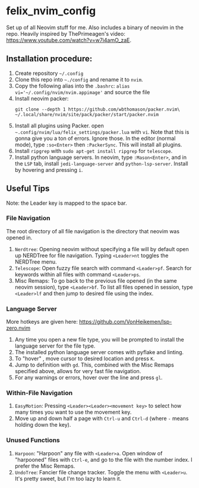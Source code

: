 # felix_nvim_config
Set up of all Neovim stuff for me. Also includes a binary of neovim in the repo. Heavily inspired by ThePrimeagen's video: https://www.youtube.com/watch?v=w7i4amO_zaE.

## Installation procedure:
1. Create repository `~/.config`
2. Clone this repo into `~./config` and rename it to `nvim`.
3. Copy the following alias into the `.bashrc`: `alias vi='~/.config/nvim/nvim.appimage'` and source the file
4. Install neovim packer: 
   ```
   git clone --depth 1 https://github.com/wbthomason/packer.nvim\
   ~/.local/share/nvim/site/pack/packer/start/packer.nvim
   ```
5. Install all plugins using Packer. open `~.config/nvim/lua/felix_settings/packer.lua` with `vi`. 
Note that this is gonna give you a ton of errors. Ignore those. In the editor (normal mode), type `:so<Enter>` then `:PackerSync`. This will install all plugins.
6. Install `ripgrep` with `sudo apt-get install ripgrep` for `telescope`.
7. Install python language servers. In neovim, type `:Mason<Enter>`, and in the `LSP` tab, install `jedi-language-server` and `python-lsp-server`. Install by hovering and pressing `i`.
   
## Useful Tips
Note: the Leader key is mapped to the space bar.
### File Navigation
The root directory of all file navigation is the directory that neovim was opened in.
1. `Nerdtree`: Opening neovim without specifying a file will by default open up NERDTree for file navigation. Typing `<Leader>nt` toggles the NERDTree menu.
2. `Telescope`: Open fuzzy file search with command `<Leader>pf`. Search for keywords within all files with command `<Leader>ps`.
3. Misc Remaps: To go back to the previous file opened (in the same neovim session), type `<Leader>bf`. To list all files opened in session, type `<Leader>lf` and then jump to desired file using the index.

### Language Server
More hotkeys are given here: https://github.com/VonHeikemen/lsp-zero.nvim
1. Any time you open a new file type, you will be prompted to install the language server for the file type.
2. The installed python language server comes with pyflake and linting.
3. To "hover" , move cursor to desired location and press `K`.
4. Jump to definition with `gd`. This, combined with the Misc Remaps specified above, allows for very fast file navigation.
5. For any warnings or errors, hover over the line and press `gl`.

### Within-File Navigation
1. `EasyMotion`: Pressing `<Leader><Leader><movement key>` to select how many times you want to use the movement key.
2. Move up and down half a page with `Ctrl-u` and `Ctrl-d` (where `-` means holding down the key).

### Unused Functions
1. `Harpoon`: "Harpoon" any file with `<Leader>a`. Open window of "harpooned" files with `Ctrl-e`, and go to the file with the number index. I prefer the Misc Remaps.
2. `UndoTree`: Fancier file change tracker. Toggle the menu with `<Leader>u`. It's pretty sweet, but I'm too lazy to learn it.
